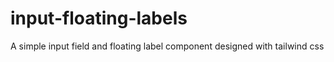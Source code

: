 # input-floating-labels
A simple input field and floating label component designed with tailwind css

